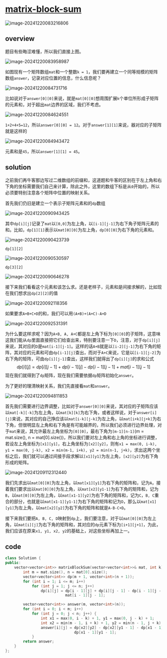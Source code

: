 # [matrix-block-sum](https://leetcode.cn/problems/matrix-block-sum)

![image-20241220083216806](https://md-wind.oss-cn-nanjing.aliyuncs.com/md/20241220083217015.png)

## overview

题目有些晦涩难懂，所以我们直接上图。

![image-20241220083958987](https://md-wind.oss-cn-nanjing.aliyuncs.com/md/20241220083959048.png)

如图现有一个矩阵数组`mat`和一个整数`k = 1`，我们要再建立一个同等规模的矩阵数组`answer`，记录对应位置的信息，什么信息呢？

![image-20241220084731716](https://md-wind.oss-cn-nanjing.aliyuncs.com/md/20241220084731781.png)

比如说对于`answer[0][0]`来说，就是`mat[0][0]`想周围扩展`k`个单位所形成子矩阵的元素和，对于超出`mat`边界的区域，我们不考虑。

![image-20241220084624551](https://md-wind.oss-cn-nanjing.aliyuncs.com/md/20241220084624618.png)

`1+2+4+5=12`，所以`answer[0][0] = 12`。对于`answer[1][1]`来说，器对应的子矩阵就是这样的

![image-20241220084943472](https://md-wind.oss-cn-nanjing.aliyuncs.com/md/20241220084943536.png)

元素和是`45`，所以`answer[1][1] = 45`。

## solution

之前我们再牛客那边写过二维数组的前缀和，这道题和牛客的区别在于左上角和右下角的坐标需要我们自己来计算，除此之外，这里的数组下标是从`0`开始的，所以必须要特别注意各个矩阵中位置的映射关系。

首先我们仍旧是建立一个表示子矩阵元素和的`dp`数组

![image-20241220090943425](https://md-wind.oss-cn-nanjing.aliyuncs.com/md/20241220090943480.png)

其中`dp[i][j]`记录了`mat`以`[0,0]`为左上角，以`[i-1][j-1]`为右下角子矩阵元素的和。比如，`dp[1][1]`表示以`mat[0][0]`为左上角，`dp[0][0]`为右下角的元素和。

![image-20241220090423739](https://md-wind.oss-cn-nanjing.aliyuncs.com/md/20241220090423791.png)

`dp[1][2]`

![image-20241220090530597](https://md-wind.oss-cn-nanjing.aliyuncs.com/md/20241220090530649.png)

`dp[3][2]`

![image-20241220090646278](https://md-wind.oss-cn-nanjing.aliyuncs.com/md/20241220090646330.png)

接下来我们看看这个元素和该怎么求。还是老样子，元素和是间接求解的，比如现在我们想求出`dp[2][2]`的值

![image-20241220092118356](https://md-wind.oss-cn-nanjing.aliyuncs.com/md/20241220092118447.png)

如果要求`A+B+C+D`的和，我们可以用`(A+B)+(A+C)-A+D`

![image-20241220092531391](https://md-wind.oss-cn-nanjing.aliyuncs.com/md/20241220092531441.png)

为什么要这样求呢？因为`A+B, A, A+C`都是左上角下标为`[0][0]`的子矩阵，这意味这我们能从`dp`里面直接把它们给查出来，特别要注意一下`D`，注意，对于`dp[i][j]`来说，其对应的`D`是`mat[i-1][j-1]`。这样的话`A+B`就是以`[i-2][j-1]`为右下角的矩阵，其对应的元素和可由`dp[i-1][j]`查出，而对于`A+C`来说，它是以`[i-1][j-2]`为右下角的矩阵，可由`dp[i][j-1]`查出，这样我们就得出了`dp[i][j]`的求和公式
$$
dp[i][j] = dp[i][j-1]+dp[i-1][j]-dp[i-1][j-1]+mat[i-1][j-1]
$$
现在我们就得到了`dp`矩阵，现在我们需要依据`dp`矩阵初始化`answer`。

为了更好的理清映射关系，我们先直接看`mat`和`answer`。

![image-20241220094811853](https://md-wind.oss-cn-nanjing.aliyuncs.com/md/20241220094811993.png)

首先我们需要进行边界调整，比如对于`answer[0][0]`来说，其对应的子矩阵应该以`mat[-k][-k]`为左上角，以`mat[k][k]`为右下角，或者这样说，对于`answer[i][j]`来说，其对应的自己挣应该以`mat[i-k][j-k]`为左上角，以`mat[i+k][j+k]`为右下角，但很明显左上角和右下角是有可能越界的，所以我们必须进行边界处理，对于`mat`来说，其允许最左上角坐标为`[0][0]`，最右下角为`[m-1][n-1]`(m = mat.size(), n = mat[0].size())，所以我们要对左上角和右上角的坐标进行调整，若设左上角坐标为`[x1][y1]`，右上角坐标为`[x2][y2]`，则有`x1 = max(0, i-k), y1 = max(0, j-k), x2 = min(m-1, i+k), y2 = min(n-1, j+k)`，求出这两个坐标之后，我们就可以通过间接手段求解以`[x1][y1]`为左上角，`[x2][y2]`为右下角形成的矩阵。

![image-20241209112312440](https://md-wind.oss-cn-nanjing.aliyuncs.com/md/20241209112312564.png)

我们先求出以`mat[0][0]`为左上角，以`mat[x1][y1]`为右下角的矩阵和，记为`A`，接着我们要求出以`mat[0][0]`为左上角，以`mat[x2][y1-1]`为右下角的矩阵和，记为`B`，以`mat[0][0]`为左上角，以`mat[x1-1][y2]`为右下角的矩阵和，记为`C`，`B, C`重合的部分，也就是以`mat[x1-1][y1-1]`为右下角的矩阵和记为`D`，那么以`mat[x1][y1]`为左上角，以`mat[x2][y2]`为右下角的矩阵和就是`A-B-C+D`。

接下来我们要把`A, B, C, D`映射到`dp`上，我们要注意，对于以`mat[0][0]`为左上角，以`mat[i][j]`为右下角的矩阵和，其对应的`dp`元素下标为`[i+1][j+1]`，为此，我们应该在原来`x1, y1, x2, y2`的基础上，对这些坐标再加上一。

## code

```cpp
class Solution {
public:
    vector<vector<int>> matrixBlockSum(vector<vector<int>>& mat, int k) {
        int m = mat.size(), n = mat[0].size();
        vector<vector<int>> dp(m + 1, vector<int>(n + 1));
        for (int i = 1; i <= m; i++)
            for (int j = 1; j <= n; j++)
                dp[i][j] = dp[i - 1][j] + dp[i][j - 1] - dp[i - 1][j - 1] +
                           mat[i - 1][j - 1];

        vector<vector<int>> answer(m, vector<int>(n));
        for (int i = 0; i < m; i++)
            for (int j = 0; j < n; j++) {
                int x1 = max(0, i - k) + 1, y1 = max(0, j - k) + 1;
                int x2 = min(m - 1, i + k) + 1, y2 = min(n - 1, j + k) + 1;
                answer[i][j] = dp[x2][y2] - dp[x2][y1 - 1] - dp[x1 - 1][y2] +
                               dp[x1 - 1][y1 - 1];
            }
        return answer;
    }
};
```

